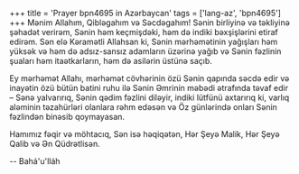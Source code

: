 +++
title = 'Prayer bpn4695 in Azərbaycan'
tags = ['lang-az', 'bpn4695']
+++
Mənim Allahım, Qibləgahım və Səcdəgahım! Sənin birliyinə və təkliyinə şəhadət verirəm, Sənin həm keçmişdəki, həm də indiki bəxşişlərini etiraf edirəm. Sən elə Kəramətli Allahsan ki, Sənin mərhəmətinin yağışları həm yüksək və həm də adsız-sansız adamların üzərinə yağıb və Sənin fəzlinin şuaları həm itaətkarların, həm də asilərin üstünə saçıb.

Ey mərhəmət Allahı, mərhəmət cövhərinin özü Sənin qapında səcdə edir və inayətin özü bütün batini ruhu ilə Sənin Əmrinin məbədi ətrafında təvaf edir – Sənə yalvarırıq, Sənin qədim fəzlini diləyir, indiki lütfünü axtarırıq ki, varlıq aləminin təzahürləri olanlara rəhm edəsən və Öz günlərində onları Sənin fəzlindən binəsib qoymayasan.

Hamımız fəqir və möhtacıq, Sən isə həqiqətən, Hər Şeyə Malik, Hər Şeyə Qalib və Ən Qüdrətlisən.

-- Bahá'u'lláh
